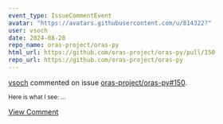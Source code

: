 ```yaml
---
event_type: IssueCommentEvent
avatar: "https://avatars.githubusercontent.com/u/814322?"
user: vsoch
date: 2024-08-28
repo_name: oras-project/oras-py
html_url: https://github.com/oras-project/oras-py/pull/150
repo_url: https://github.com/oras-project/oras-py
---
```


<a href='https://github.com/vsoch' target='_blank'>vsoch</a> commented on issue <a href='https://github.com/oras-project/oras-py/pull/150' target='_blank'>oras-project/oras-py#150</a>.

<small>Here is what I see:...</small>

<a href='https://github.com/oras-project/oras-py/pull/150' target='_blank'>View Comment</a>